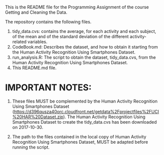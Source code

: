 This is the README file for the Programming Assignment of the course Getting and Cleaning the Data. 

The repository contains the following files. 

1. tidy_data.cvs: contains the average, for each activity and each subject, of the mean and of the standard deviation of the different activity-related variables. 
2. CodeBook.md: Describes the dataset, and how to obtain it starting from the Human Activity Recognition Using Smartphones Dataset.
3. run_analysis.R: The script to obtain the dataset, tidy_data.cvs, from the Human Activity Recognition Using Smartphones Dataset. 
4. This README.md file.


IMPORTANT NOTES: 
=========================

1. These files MUST be complemented by the Human Activity Recognition Using Smartphones Dataset (https://d396qusza40orc.cloudfront.net/getdata%2Fprojectfiles%2FUCI%20HAR%20Dataset.zip). The  Human Activity Recognition Using Smartphones Dataset to create the tidy_data.cvs has been downloaded on 2017-10-30. 

2. The path to the files contained in the local copy of Human Activity Recognition Using Smartphones Dataset, MUST be adapted before running the script.
